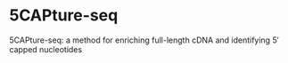 # 5CAPture-seq
5CAPture-seq: a method for enriching full-length cDNA and identifying 5′ capped nucleotides
